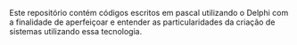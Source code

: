 Este repositório contém códigos escritos em pascal utilizando o Delphi com a finalidade de aperfeiçoar e entender as particularidades da criação de sistemas utilizando essa tecnologia.